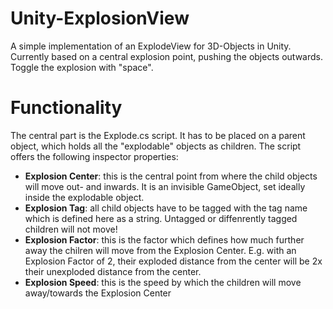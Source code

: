 # Unity-ExplosionView
 
A simple implementation of an ExplodeView for 3D-Objects in Unity. Currently based on a central explosion point, pushing the objects outwards. Toggle the explosion with "space".

# Functionality

The central part is the Explode.cs script. It has to be placed on a parent object, which holds all the "explodable" objects as children. The script offers the following inspector properties:

* **Explosion Center**: this is the central point from where the child objects will move out- and inwards. It is an invisible GameObject, set ideally inside the explodable object.
* **Explosion Tag**: all child objects have to be tagged with the tag name which is defined here as a string. Untagged or diffenrently tagged children will not move!
* **Explosion Factor**: this is the factor which defines how much further away the chilren will move from the Explosion Center. E.g. with an Explosion Factor of 2, their exploded distance from the center will be 2x their unexploded distance from the center.
* **Explosion Speed**: this is the speed by which the children will move away/towards the Explosion Center
